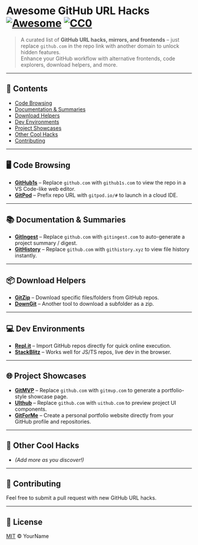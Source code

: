 # Awesome GitHub URL Hacks [![Awesome](https://awesome.re/badge.svg)](https://awesome.re) [![CC0](https://licensebuttons.net/p/zero/1.0/88x31.png)](http://creativecommons.org/publicdomain/zero/1.0/)


> A curated list of **GitHub URL hacks, mirrors, and frontends** – just replace `github.com` in the repo link with another domain to unlock hidden features.  
> Enhance your GitHub workflow with alternative frontends, code explorers, download helpers, and more.

---

## 🌟 Contents
- [Code Browsing](#code-browsing)
- [Documentation & Summaries](#documentation--summaries)
- [Download Helpers](#download-helpers)
- [Dev Environments](#dev-environments)
- [Project Showcases](#project-showcases)
- [Other Cool Hacks](#other-cool-hacks)
- [Contributing](#contributing)

---

## 🖥 Code Browsing
- **[GitHub1s](https://github1s.com/)** – Replace `github.com` with `github1s.com` to view the repo in a VS Code-like web editor.
- **[GitPod](https://gitpod.io/)** – Prefix repo URL with `gitpod.io/#` to launch in a cloud IDE.

---

## 📚 Documentation & Summaries
- **[GitIngest](https://gitingest.com/)** – Replace `github.com` with `gitingest.com` to auto-generate a project summary / digest.  
- **[GitHistory](https://githistory.xyz/)** – Replace `github.com` with `githistory.xyz` to view file history instantly.

---

## 📦 Download Helpers
- **[GitZip](https://kinolien.github.io/gitzip/)** – Download specific files/folders from GitHub repos.  
- **[DownGit](https://minhaskamal.github.io/DownGit/)** – Another tool to download a subfolder as a zip.

---

## 💻 Dev Environments
- **[Repl.it](https://replit.com/)** – Import GitHub repos directly for quick online execution.  
- **[StackBlitz](https://stackblitz.com/)** – Works well for JS/TS repos, live dev in the browser.

---

## 🌐 Project Showcases
- **[GitMVP](https://gitmvp.com/)** – Replace `github.com` with `gitmvp.com` to generate a portfolio-style showcase page.  
- **[UIthub](https://uithub.com/)** – Replace `github.com` with `uithub.com` to preview project UI components.
- **[GitForMe](https://gitforme.tech/)** – Create a personal portfolio website directly from your GitHub profile and repositories.

---

## 🧩 Other Cool Hacks
- *(Add more as you discover!)*

---

## 🤝 Contributing
Feel free to submit a pull request with new GitHub URL hacks.

---

## 📜 License
[MIT](LICENSE) © YourName
